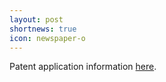 ```yaml
---
layout: post
shortnews: true
icon: newspaper-o
---
```


Patent application information [here](http://appft.uspto.gov/netacgi/nph-Parser?Sect1=PTO2&Sect2=HITOFF&u=%2Fnetahtml%2FPTO%2Fsearch-adv.html&r=1&p=1&f=G&l=50&d=PG01&S1=Guttenberg-Matthew.IN.&OS=IN/Guttenberg-Matthew&RS=IN/Guttenberg-Matthew).

